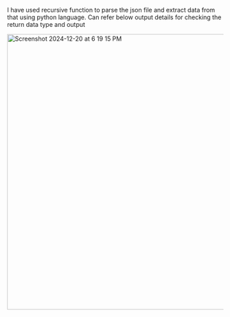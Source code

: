 I have used recursive function to parse the json file and extract data from that using python language. Can refer below output details for checking the return data type and output

<img width="641" alt="Screenshot 2024-12-20 at 6 19 15 PM" src="https://github.com/user-attachments/assets/8c924e74-fbe3-4c90-a87b-e1aef27d418a" />
